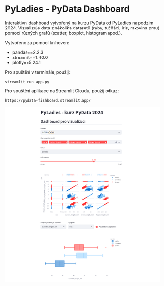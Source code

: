 # PyLadies - PyData Dashboard

Interaktivní dashboad vytvořený na kurzu PyData od PyLadies na podzim 2024. Vizualizuje data z několika datasetů (ryby, tučňáci, iris, rakovina prsu) pomocí různých grafů (scatter, boxplot, histogram apod.). 

Vytvořeno za pomocí knihoven:
- pandas==2.2.3
- streamlit==1.40.0
- plotly==5.24.1

Pro spuštění v terminále, použij:
```
streamlit run app.py
```

Pro spuštění aplikace na Streamlit Cloudu, použij odkaz:
```
https://pydata-fishboard.streamlit.app/
```

![app_fishboard](https://github.com/jakubcovam/PyData_fishboard/blob/main/pydata-fishboard-nahled.png)
